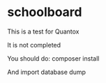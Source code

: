 # schoolboard

This is a test for Quantox 

It is not completed

You should do: composer install

And import database dump
